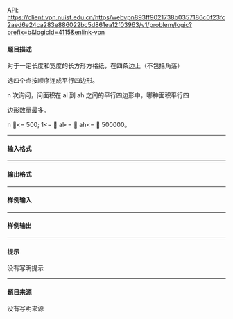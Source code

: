 API: https://client.vpn.nuist.edu.cn/https/webvpn893ff9021738b0357186c0f23fc2aed6e24ca283e886022bc5d861ea12f03963/v1/problem/logic?prefix=b&logicId=4115&enlink-vpn

#### 题目描述

对于一定长度和宽度的长方形方格纸，在四条边上（不包括角落）

选四个点按顺序连成平行四边形。

n 次询问，问面积在 al 到 ah 之间的平行四边形中，哪种面积平行四

边形数量最多。

n <= 500; 1<=  al<=  ah<=  500000。

---

#### 输入格式

---

#### 输出格式

---

#### 样例输入

---

#### 样例输出

---

#### 提示

没有写明提示

---

#### 题目来源

没有写明来源